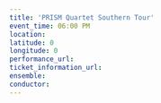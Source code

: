 ```yaml
---
title: 'PRISM Quartet Southern Tour'
event_time: 06:00 PM
location:
latitude: 0
longitude: 0
performance_url:
ticket_information_url:
ensemble:
conductor:
---
```

